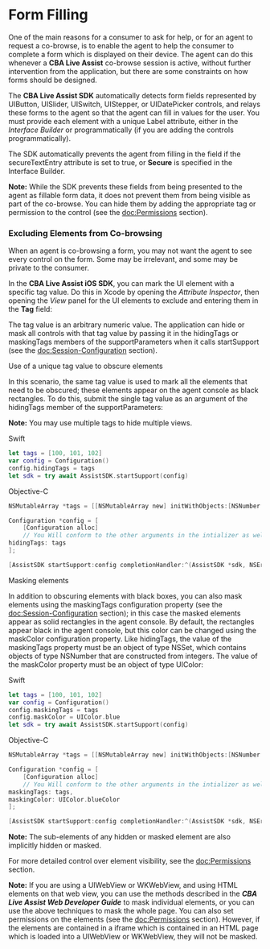 # Form Filling

One of the main reasons for a consumer to ask for help, or for an agent to request a co-browse, is to enable the agent to help the consumer to complete a form which is displayed on their device. The agent can do this whenever a **CBA Live Assist** co-browse session is active, without further intervention from the application, but there are some constraints on how forms should be designed.

The **CBA Live Assist SDK** automatically detects form fields represented by UIButton, UISlider, UISwitch, UIStepper, or UIDatePicker controls, and relays these forms to the agent so that the agent can fill in values for the user. You must provide each element with a unique Label attribute, either in the *Interface Builder* or programmatically (if you are adding the controls programmatically).

The SDK automatically prevents the agent from filling in the field if the secureTextEntry attribute is set to true, or **Secure** is specified in the Interface Builder.

**Note:** While the SDK prevents these fields from being presented to the agent as fillable form data, it does not prevent them from being visible as part of the co-browse. You can hide them by adding the appropriate tag or permission to the control (see the <doc:Permissions> section).

### Excluding Elements from Co-browsing

When an agent is co-browsing a form, you may not want the agent to see every control on the form. Some may be irrelevant, and some may be private to the consumer.

In the **CBA Live Assist iOS SDK**, you can mark the UI element with a specific tag value. Do this in Xcode by opening the *Attribute Inspector*, then opening the *View* panel for the UI elements to exclude and entering them in the **Tag** field:

<!--![image_4.png](./image_4.png)-->

The tag value is an arbitrary numeric value. The application can hide or mask all controls with that tag value by passing it in the hidingTags or maskingTags members of the supportParameters when it calls startSupport (see the <doc:Session-Configuration> section).

Use of a unique tag value to obscure elements

In this scenario, the same tag value is used to mark all the elements that need to be obscured; these elements appear on the agent console as black rectangles. To do this, submit the single tag value as an argument of the hidingTags member of the supportParameters:

**Note:** You may use multiple tags to hide multiple views.

Swift
```swift
let tags = [100, 101, 102]
var config = Configuration()
config.hidingTags = tags
let sdk = try await AssistSDK.startSupport(config)
```

Objective-C
```objective-c
NSMutableArray *tags = [[NSMutableArray new] initWithObjects:[NSNumber numberWithInt: 100], [NSNumber numberWithInt: 101], [NSNumber numberWithInt: 102], nil];

Configuration *config = [
    [Configuration alloc]
    // You Will conform to the other arguments in the intializer as well, but we set the delegate here anyways
hidingTags: tags
];

[AssistSDK startSupport:config completionHandler:^(AssistSDK *sdk, NSError * error) {}];
```

Masking elements

In addition to obscuring elements with black boxes, you can also mask elements using the maskingTags configuration property (see the <doc:Session-Configuration> section); in this case the masked elements appear as solid rectangles in the agent console. By default, the rectangles appear black in the agent console, but this color can be changed using the maskColor configuration property. Like hidingTags, the value of the maskingTags property must be an object of type NSSet, which contains objects of type NSNumber that are constructed from integers. The value of the maskColor property must be an object of type UIColor:

Swift
```swift
let tags = [100, 101, 102]
var config = Configuration()
config.maskingTags = tags
config.maskColor = UIColor.blue
let sdk = try await AssistSDK.startSupport(config)
```

Objective-C
```objective-c
NSMutableArray *tags = [[NSMutableArray new] initWithObjects:[NSNumber numberWithInt: 100], [NSNumber numberWithInt: 101], [NSNumber numberWithInt: 102], nil];

Configuration *config = [
    [Configuration alloc]
    // You Will conform to the other arguments in the intializer as well, but we set the delegate here anyways
maskingTags: tags,
maskingColor: UIColor.blueColor
];

[AssistSDK startSupport:config completionHandler:^(AssistSDK *sdk, NSError * error) {}];
```

**Note:** The sub-elements of any hidden or masked element are also implicitly hidden or masked.

For more detailed control over element visibility, see the <doc:Permissions> section.

**Note:** If you are using a UIWebView or WKWebView, and using HTML elements on that web view, you can use the methods described in the ***CBA Live Assist Web Developer Guide*** to mask individual elements, or you can use the above techniques to mask the whole page. You can also set permissions on the elements (see the <doc:Permissions> section). However, if the elements are contained in a iframe which is contained in an HTML page which is loaded into a UIWebView or WKWebView, they will not be masked.
